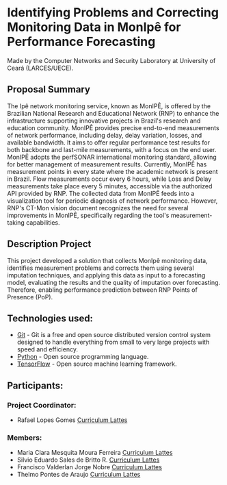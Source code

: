 # Identifying Problems and Correcting Monitoring Data in MonIpê for Performance Forecasting

Made by the Computer Networks and Security Laboratory at University of Ceará (LARCES/UECE).

## Proposal Summary

The Ipê network monitoring service, known as MonIPÊ, is offered by the Brazilian National Research and Educational Network (RNP) to enhance the infrastructure supporting innovative projects in Brazil's research and education community. MonIPÊ provides precise end-to-end measurements of network performance, including delay, delay variation, losses, and available bandwidth. It aims to offer regular performance test results for both backbone and last-mile measurements, with a focus on the end user. MonIPÊ adopts the perfSONAR international monitoring standard, allowing for better management of measurement results. Currently, MonIPÊ has measurement points in every state where the academic network is present in Brazil. Flow measurements occur every 6 hours, while Loss and Delay measurements take place every 5 minutes, accessible via the authorized API provided by RNP. The collected data from MonIPÊ feeds into a visualization tool for periodic diagnosis of network performance. However, RNP's CT-Mon vision document recognizes the need for several improvements in MonIPÊ, specifically regarding the tool's measurement-taking capabilities.

## Description Project

This project developed a solution that collects MonIpê monitoring data, identifies measurement problems and corrects them using several imputation techniques, and applying this data as input to a forecasting model, evaluating the results and the quality of imputation over forecasting. Therefore, enabling performance prediction between RNP Points of Presence (PoP).

## Technologies used:

- [Git](git-scm.com) - Git is a free and open source distributed version control system designed to handle everything from small to very large projects with speed and efficiency.
- [Python](https://www.python.org/) - Open source programming language.
- [TensorFlow](tensorflow.org) - Open source machine learning framework.

## Participants:

### Project Coordinator:

- Rafael Lopes Gomes [Curriculum Lattes](http://lattes.cnpq.br/5212299313885086)

### Members:

- Maria Clara Mesquita Moura Ferreira [Curriculum Lattes](http://lattes.cnpq.br/3456660001349261)
- Silvio Eduardo Sales de Britto R. [Curriculum Lattes](http://lattes.cnpq.br/7251244319067731)
- Francisco Valderlan Jorge Nobre [Curriculum Lattes](http://lattes.cnpq.br/8242344331454843)
- Thelmo Pontes de Araujo [Curriculum Lattes](http://lattes.cnpq.br/3978299887398475)
